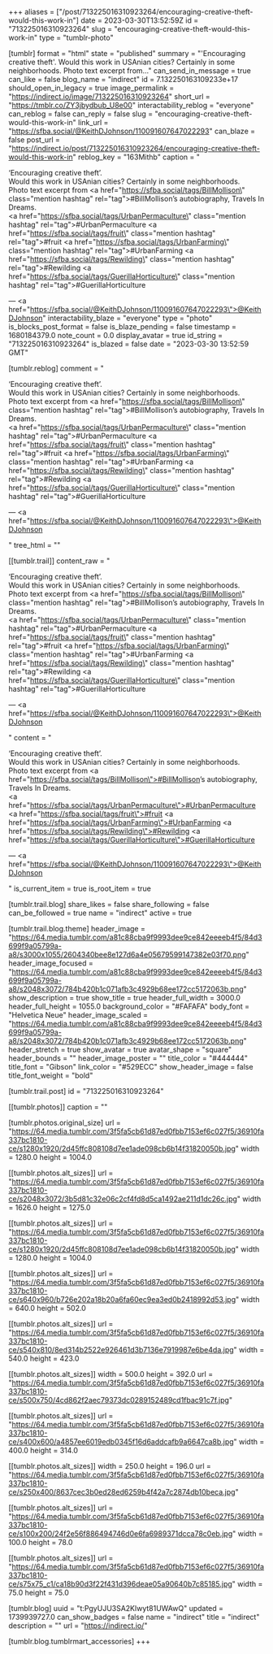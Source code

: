 +++
aliases = ["/post/713225016310923264/encouraging-creative-theft-would-this-work-in"]
date = 2023-03-30T13:52:59Z
id = "713225016310923264"
slug = "encouraging-creative-theft-would-this-work-in"
type = "tumblr-photo"

[tumblr]
format = "html"
state = "published"
summary = "'Encouraging creative theft'. Would this work in USAnian cities? Certainly in some neighborhoods. Photo text excerpt from..."
can_send_in_message = true
can_like = false
blog_name = "indirect"
id = 7.132250163109233e+17
should_open_in_legacy = true
image_permalink = "https://indirect.io/image/713225016310923264"
short_url = "https://tmblr.co/ZY3jbydbub_U8e00"
interactability_reblog = "everyone"
can_reblog = false
can_reply = false
slug = "encouraging-creative-theft-would-this-work-in"
link_url = "https://sfba.social/@KeithDJohnson/110091607647022293"
can_blaze = false
post_url = "https://indirect.io/post/713225016310923264/encouraging-creative-theft-would-this-work-in"
reblog_key = "163Mithb"
caption = "<p>&lsquo;Encouraging creative theft&rsquo;.<br/>Would this work in USAnian cities? Certainly in some neighborhoods.<br/>Photo text excerpt from <a href=\"https://sfba.social/tags/BillMollison\" class=\"mention hashtag\" rel=\"tag\">#BillMollison</a>&rsquo;s autobiography, Travels In Dreams.<br/><a href=\"https://sfba.social/tags/UrbanPermaculture\" class=\"mention hashtag\" rel=\"tag\">#UrbanPermaculture</a> <a href=\"https://sfba.social/tags/fruit\" class=\"mention hashtag\" rel=\"tag\">#fruit</a> <a href=\"https://sfba.social/tags/UrbanFarming\" class=\"mention hashtag\" rel=\"tag\">#UrbanFarming</a> <a href=\"https://sfba.social/tags/Rewilding\" class=\"mention hashtag\" rel=\"tag\">#Rewilding</a> <a href=\"https://sfba.social/tags/GuerillaHorticulture\" class=\"mention hashtag\" rel=\"tag\">#GuerillaHorticulture</a></p> — <a href=\"https://sfba.social/@KeithDJohnson/110091607647022293\">@KeithDJohnson</a>"
interactability_blaze = "everyone"
type = "photo"
is_blocks_post_format = false
is_blaze_pending = false
timestamp = 1680184379.0
note_count = 0.0
display_avatar = true
id_string = "713225016310923264"
is_blazed = false
date = "2023-03-30 13:52:59 GMT"

[tumblr.reblog]
comment = "<p><p>‘Encouraging creative theft’.<br>Would this work in USAnian cities? Certainly in some neighborhoods.<br>Photo text excerpt from <a href=\"https://sfba.social/tags/BillMollison\" class=\"mention hashtag\" rel=\"tag\">#BillMollison</a>’s autobiography, Travels In Dreams.<br><a href=\"https://sfba.social/tags/UrbanPermaculture\" class=\"mention hashtag\" rel=\"tag\">#UrbanPermaculture</a> <a href=\"https://sfba.social/tags/fruit\" class=\"mention hashtag\" rel=\"tag\">#fruit</a> <a href=\"https://sfba.social/tags/UrbanFarming\" class=\"mention hashtag\" rel=\"tag\">#UrbanFarming</a> <a href=\"https://sfba.social/tags/Rewilding\" class=\"mention hashtag\" rel=\"tag\">#Rewilding</a> <a href=\"https://sfba.social/tags/GuerillaHorticulture\" class=\"mention hashtag\" rel=\"tag\">#GuerillaHorticulture</a></p> — <a href=\"https://sfba.social/@KeithDJohnson/110091607647022293\">@KeithDJohnson</a></p>"
tree_html = ""

[[tumblr.trail]]
content_raw = "<p><p>‘Encouraging creative theft’.<br>Would this work in USAnian cities? Certainly in some neighborhoods.<br>Photo text excerpt from <a href=\"https://sfba.social/tags/BillMollison\" class=\"mention hashtag\" rel=\"tag\">#BillMollison</a>’s autobiography, Travels In Dreams.<br><a href=\"https://sfba.social/tags/UrbanPermaculture\" class=\"mention hashtag\" rel=\"tag\">#UrbanPermaculture</a> <a href=\"https://sfba.social/tags/fruit\" class=\"mention hashtag\" rel=\"tag\">#fruit</a> <a href=\"https://sfba.social/tags/UrbanFarming\" class=\"mention hashtag\" rel=\"tag\">#UrbanFarming</a> <a href=\"https://sfba.social/tags/Rewilding\" class=\"mention hashtag\" rel=\"tag\">#Rewilding</a> <a href=\"https://sfba.social/tags/GuerillaHorticulture\" class=\"mention hashtag\" rel=\"tag\">#GuerillaHorticulture</a></p> — <a href=\"https://sfba.social/@KeithDJohnson/110091607647022293\">@KeithDJohnson</a></p>"
content = "<p><p>&lsquo;Encouraging creative theft&rsquo;.<br />Would this work in USAnian cities? Certainly in some neighborhoods.<br />Photo text excerpt from <a href=\"https://sfba.social/tags/BillMollison\">#BillMollison</a>&rsquo;s autobiography, Travels In Dreams.<br /><a href=\"https://sfba.social/tags/UrbanPermaculture\">#UrbanPermaculture</a> <a href=\"https://sfba.social/tags/fruit\">#fruit</a> <a href=\"https://sfba.social/tags/UrbanFarming\">#UrbanFarming</a> <a href=\"https://sfba.social/tags/Rewilding\">#Rewilding</a> <a href=\"https://sfba.social/tags/GuerillaHorticulture\">#GuerillaHorticulture</a></p> &mdash; <a href=\"https://sfba.social/@KeithDJohnson/110091607647022293\">@KeithDJohnson</a></p>"
is_current_item = true
is_root_item = true

[tumblr.trail.blog]
share_likes = false
share_following = false
can_be_followed = true
name = "indirect"
active = true

[tumblr.trail.blog.theme]
header_image = "https://64.media.tumblr.com/a81c88cba9f9993dee9ce842eeeeb4f5/84d3699f9a05799a-a8/s3000x1055/2604340bee8e127d6a4e05679599147382e03f70.png"
header_image_focused = "https://64.media.tumblr.com/a81c88cba9f9993dee9ce842eeeeb4f5/84d3699f9a05799a-a8/s2048x3072/784b420b1c071afb3c4929b68ee172cc5172063b.png"
show_description = true
show_title = true
header_full_width = 3000.0
header_full_height = 1055.0
background_color = "#FAFAFA"
body_font = "Helvetica Neue"
header_image_scaled = "https://64.media.tumblr.com/a81c88cba9f9993dee9ce842eeeeb4f5/84d3699f9a05799a-a8/s2048x3072/784b420b1c071afb3c4929b68ee172cc5172063b.png"
header_stretch = true
show_avatar = true
avatar_shape = "square"
header_bounds = ""
header_image_poster = ""
title_color = "#444444"
title_font = "Gibson"
link_color = "#529ECC"
show_header_image = false
title_font_weight = "bold"

[tumblr.trail.post]
id = "713225016310923264"

[[tumblr.photos]]
caption = ""

[tumblr.photos.original_size]
url = "https://64.media.tumblr.com/3f5fa5cb61d87ed0fbb7153ef6c027f5/36910fa337bc1810-ce/s1280x1920/2d45ffc808108d7ee1ade098cb6b14f31820050b.jpg"
width = 1280.0
height = 1004.0

[[tumblr.photos.alt_sizes]]
url = "https://64.media.tumblr.com/3f5fa5cb61d87ed0fbb7153ef6c027f5/36910fa337bc1810-ce/s2048x3072/3b5d81c32e06c2cf4fd8d5ca1492ae211d1dc26c.jpg"
width = 1626.0
height = 1275.0

[[tumblr.photos.alt_sizes]]
url = "https://64.media.tumblr.com/3f5fa5cb61d87ed0fbb7153ef6c027f5/36910fa337bc1810-ce/s1280x1920/2d45ffc808108d7ee1ade098cb6b14f31820050b.jpg"
width = 1280.0
height = 1004.0

[[tumblr.photos.alt_sizes]]
url = "https://64.media.tumblr.com/3f5fa5cb61d87ed0fbb7153ef6c027f5/36910fa337bc1810-ce/s640x960/b726e202a18b20a6fa60ec9ea3ed0b2418992d53.jpg"
width = 640.0
height = 502.0

[[tumblr.photos.alt_sizes]]
url = "https://64.media.tumblr.com/3f5fa5cb61d87ed0fbb7153ef6c027f5/36910fa337bc1810-ce/s540x810/8ed314b2522e926461d3b7136e7919987e6be4da.jpg"
width = 540.0
height = 423.0

[[tumblr.photos.alt_sizes]]
width = 500.0
height = 392.0
url = "https://64.media.tumblr.com/3f5fa5cb61d87ed0fbb7153ef6c027f5/36910fa337bc1810-ce/s500x750/4cd862f2aec79373dc0289152489cd1fbac91c7f.jpg"

[[tumblr.photos.alt_sizes]]
url = "https://64.media.tumblr.com/3f5fa5cb61d87ed0fbb7153ef6c027f5/36910fa337bc1810-ce/s400x600/a4857ee6019edb0345f16d6addcafb9a6647ca8b.jpg"
width = 400.0
height = 314.0

[[tumblr.photos.alt_sizes]]
width = 250.0
height = 196.0
url = "https://64.media.tumblr.com/3f5fa5cb61d87ed0fbb7153ef6c027f5/36910fa337bc1810-ce/s250x400/8637cec3b0ed28ed6259b4f42a7c2874db10beca.jpg"

[[tumblr.photos.alt_sizes]]
url = "https://64.media.tumblr.com/3f5fa5cb61d87ed0fbb7153ef6c027f5/36910fa337bc1810-ce/s100x200/24f2e56f886494746d0e6fa6989371dcca78c0eb.jpg"
width = 100.0
height = 78.0

[[tumblr.photos.alt_sizes]]
url = "https://64.media.tumblr.com/3f5fa5cb61d87ed0fbb7153ef6c027f5/36910fa337bc1810-ce/s75x75_c1/ca18b90d3f22f431d396deae05a90640b7c85185.jpg"
width = 75.0
height = 75.0

[tumblr.blog]
uuid = "t:PgyUJU3SA2Klwyt81UWAwQ"
updated = 1739939727.0
can_show_badges = false
name = "indirect"
title = "indirect"
description = ""
url = "https://indirect.io/"

[tumblr.blog.tumblrmart_accessories]
+++
